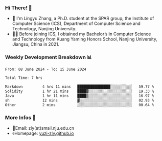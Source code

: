 ### Hi There! 👋 
- 🐳 I'm Lingyu Zhang, a Ph.D. student at the SPAR group, the Institute of Computer Science (ICS), Department of Computer Science and Technology, Nanjing University.
- 🧑‍🎓 Before joining ICS, I obtained my Bachelor’s in Computer Science and Technology from Kuang Yaming Honors School, Nanjing University, Jiangsu, China in 2021.

### Weekly Development Breakdown :bar_chart:

<!--START_SECTION:waka-->

```txt
From: 08 June 2024 - To: 15 June 2024

Total Time: 7 hrs

Markdown         4 hrs 11 mins   ███████████████░░░░░░░░░░   59.77 %
Solidity         1 hr 21 mins    ████▓░░░░░░░░░░░░░░░░░░░░   19.33 %
Java             1 hr 11 mins    ████▒░░░░░░░░░░░░░░░░░░░░   16.97 %
sh               12 mins         ▓░░░░░░░░░░░░░░░░░░░░░░░░   02.93 %
Other            2 mins          ░░░░░░░░░░░░░░░░░░░░░░░░░   00.64 %
```

<!--END_SECTION:waka-->

<!--
### Github Contributions :octocat:

![](https://raw.githubusercontent.com/yuzi-zly/yuzi-zly/output/github-contribution-grid-snake.svg)              
-->

### More Infos 📖

- 📧Email: zly(at)smail.nju.edu.cn
- 🌀Homepage: [yuzi-zly.github.io](https://yuzi-zly.github.io/)
